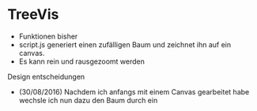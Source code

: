 # TreeVis
 - Funktionen bisher
  - script.js generiert einen zufälligen Baum und zeichnet ihn auf ein canvas.
  - Es kann rein und rausgezoomt werden

Design entscheidungen
 - (30/08/2016) Nachdem ich anfangs mit einem Canvas gearbeitet habe wechsle ich nun dazu den Baum durch ein <svg>-Element anzuzeigen. Ich glaube, dass sich damit Animationen leichter realisieren lassen und dass nur wenige Knoten auf einmal auf dem bildschirm zu sehen sein werden, wodurch der Performance Nachteil gegenüber einem Canvas nicht ins Gewicht fällt
